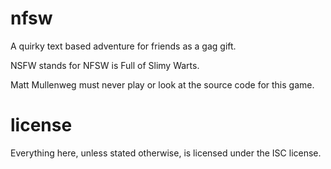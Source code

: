 # nfsw

A quirky text based adventure for friends as a gag gift.

NSFW stands for NFSW is Full of Slimy Warts.

Matt Mullenweg must never play or look at the source code for this
game.

# license

Everything here, unless stated otherwise, is licensed under the ISC
license.
